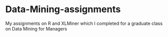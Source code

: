 # Data-Mining-assignments

My assignments on R and XLMiner which I completed for a graduate class on Data Mining for Managers

